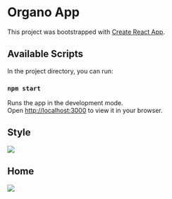 # Organo App
This project was bootstrapped with [Create React App](https://github.com/facebook/create-react-app).

## Available Scripts
In the project directory, you can run:

### `npm start`

Runs the app in the development mode.\
Open [http://localhost:3000](http://localhost:3000) to view it in your browser.

## Style
![](https://i.imgur.com/jv3kLJP.png)

## Home
![](https://i.imgur.com/XCncqGT.png)
